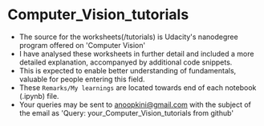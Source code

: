 # Computer_Vision_tutorials

- The source for the worksheets(/tutorials) is Udacity's nanodegree program offered on 'Computer Vision'
- I have analysed these worksheets in further detail and included a more detailed explanation, accompanyed by additional code snippets. 
- This is expected to enable better understanding of fundamentals, valuable for people entering this field. 
- These `Remarks/My learnings` are located towards end of each notebook (.ipynb) file.
- Your queries may be sent to anoopkini@gmail.com with the subject of the email as 'Query: your_Computer_Vision_tutorials from github'
